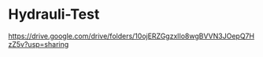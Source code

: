 # Hydrauli-Test
https://drive.google.com/drive/folders/10ojERZGgzxlIo8wgBVVN3JOepQ7HzZ5v?usp=sharing
